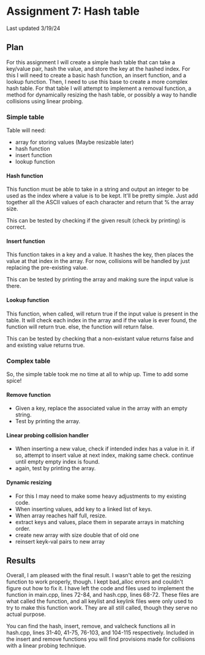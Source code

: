 # Assignment 7: Hash table

Last updated 3/19/24

## Plan

For this assignment I will create a simple hash table that can take a key/value
pair, hash the value, and store the key at the hashed index. For this I will
need to create a basic hash function, an insert function, and a lookup
function. Then, I need to use this base to create a more complex hash table.
For that table I will attempt to implement a removal function,  a method
for dynamically resizing the hash table, or possibly a way to handle collisions
using linear probing.

### Simple table

Table will need:

- array for storing values (Maybe resizable later)
- hash function
- insert function
- lookup function

#### Hash function

This function must be able to take in a string and output an integer to be used
as the index where a value is to be kept. It'll be pretty simple. Just add
together all the ASCII values of each character and return that % the array
size.

This can be tested by checking if the given result (check by printing) is
correct.

#### Insert function

This function takes in a key and a value. It hashes the key, then places the
value at that index in the array. For now, collisions will be handled by just
replacing the pre-existing value.

This can be tested by printing the array and making sure the input value is
there.

#### Lookup function

This function, when called, will return true if the input value is present in
the table. It will check each index in the array and if the value is ever
found, the function will return true. else, the function will return false.

This can be tested by checking that a non-existant value returns false
and and existing value returns true.

### Complex table

So, the simple table took me no time at all to whip up. Time to add some spice!

#### Remove function

- Given a key, replace the associated value in the array with an empty string.
- Test by printing the array.

#### Linear probing collision handler

- When inserting a new value, check if intended index has a value in it. if so,
attempt to insert value at next index, making same check. continue until empty
empty index is found.
- again, test by printing the array.

#### Dynamic resizing

- For this I may need to make some heavy adjustments to my existing code.
- When inserting values, add key to a linked list of keys.
- When array reaches half full, resize.
- extract keys and values, place them in separate arrays in matching order.
- create new array with size double that of old one
- reinsert keyk-val pairs to new array

## Results

Overall, I am pleased with the final result. I wasn't able to get the resizing
function to work properly, though. I kept bad_alloc errors and couldn't figure
out how to fix it. I have left the code and files used to implement the function
in main.cpp, lines 72-84, and hash.cpp, lines 68-72. These files are what
called the function, and all keylist and keylink files were only used to try to
make this function work. They are all still called, though they
serve no actual purpose.

You can find the hash, insert, remove, and valcheck functions all in hash.cpp,
lines 31-40, 41-75, 76-103, and 104-115 respectively. Included in the insert
and remove functions you will find provisions made for collisions with a
linear probing technique.